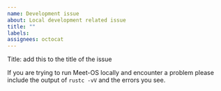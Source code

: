 ```yaml
---
name: Development issue
about: Local development related issue
title: ""
labels:
assignees: octocat
---
```


Title: add this to the title of the issue

If you are trying to run Meet-OS locally and encounter a problem please include the output of `rustc -vV` and the errors you see.


